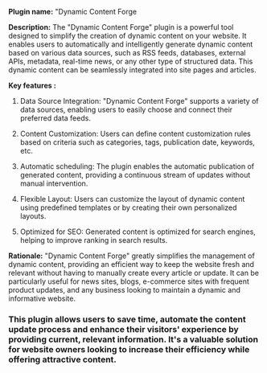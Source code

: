 **Plugin name:** "Dynamic Content Forge

**Description:** The "Dynamic Content Forge" plugin is a powerful tool designed to simplify the creation of dynamic content on your website. It enables users to automatically and intelligently generate dynamic content based on various data sources, such as RSS feeds, databases, external APIs, metadata, real-time news, or any other type of structured data. This dynamic content can be seamlessly integrated into site pages and articles.


**Key features :**

1. Data Source Integration: "Dynamic Content Forge" supports a variety of data sources, enabling users to easily choose and connect their preferred data feeds.

2.  Content Customization: Users can define content customization rules based on criteria such as categories, tags, publication date, keywords, etc.

3.  Automatic scheduling: The plugin enables the automatic publication of generated content, providing a continuous stream of updates without manual intervention.

4. Flexible Layout: Users can customize the layout of dynamic content using predefined templates or by creating their own personalized layouts.

5. Optimized for SEO: Generated content is optimized for search engines, helping to improve ranking in search results.
 
**Rationale:** "Dynamic Content Forge" greatly simplifies the management of dynamic content, providing an efficient way to keep the website fresh and relevant without having to manually create every article or update. It can be particularly useful for news sites, blogs, e-commerce sites with frequent product updates, and any business looking to maintain a dynamic and informative website.

### This plugin allows users to save time, automate the content update process and enhance their visitors' experience by providing current, relevant information. It's a valuable solution for website owners looking to increase their efficiency while offering attractive content.
